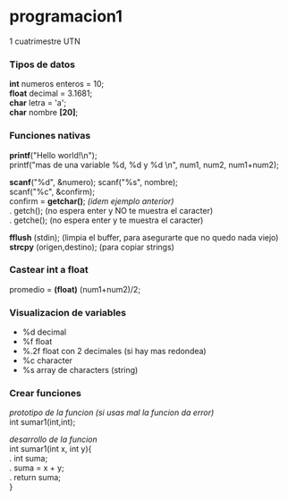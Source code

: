 # programacion1
1 cuatrimestre UTN



### Tipos de datos
**int** numeros enteros = 10; <br>
**float** decimal = 3.1681;  <br>
**char** letra = 'a';  <br>
**char** nombre **[20]**;  <br>
    

### Funciones nativas
**printf**("Hello world!\n");  <br>
printf("mas de una variable %d, %d y %d \n", num1, num2, num1+num2);  <br>

**scanf**("%d", &numero);
scanf("%s", nombre);  <br>
scanf("%c", &confirm);   <br>
confirm = **getchar()**;  *(idem ejemplo anterior)*  <br>
.          getch(); (no espera enter y NO te muestra el caracter)  <br>
.          getche(); (no espera enter y te muestra el caracter)  <br>

**fflush** (stdin); (limpia el buffer, para asegurarte que no quedo nada viejo)  <br>
**strcpy** (origen,destino); (para copiar strings)  <br>


### Castear int a float
promedio = **(float)** (num1+num2)/2;   <br>

### Visualizacion de variables
- %d      decimal
- %f      float
- %.2f    float con 2 decimales (si hay mas redondea)
- %c      character
- %s      array de characters (string)


### Crear funciones
*prototipo de la funcion (si usas mal la funcion da error)*  <br>
int sumar1(int,int);  <br>

*desarrollo de la funcion*  <br>
int sumar1(int x, int y){  <br>
.    int suma;  <br>
.    suma = x + y;  <br>
.    return suma;  <br>
}  <br>
